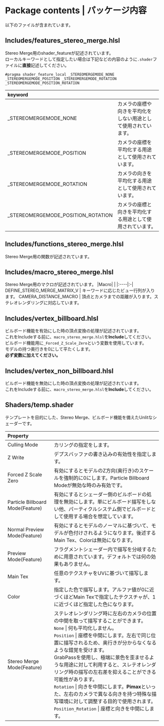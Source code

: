 # Package contents | パッケージ内容
以下のファイルが含まれています。<br>

## Includes/features_stereo_merge.hlsl
Stereo Merge用のshader_featureが記述されています。<br>
ローカルキーワードとして指定したい場合は下記などの内容のように`.shader`ファイルに**直接**記述してください。
```
#pragma shader_feature_local _STEREOMERGEMODE_NONE _STEREOMERGEMODE_POSITION _STEREOMERGEMODE_ROTATION _STEREOMERGEMODE_POSITION_ROTATION
```
|keyword|  |
|:------|:-|
_STEREOMERGEMODE_NONE | カメラの座標や向きを平均化をしない用途として使用されています。
_STEREOMERGEMODE_POSITION | カメラの座標を平均化する用途として使用されています。
_STEREOMERGEMODE_ROTATION | カメラの向きを平均化する用途として使用されています。
_STEREOMERGEMODE_POSITION_ROTATION | カメラの座標と向きを平均化する用途として使用されています。

## Includes/functions_stereo_merge.hlsl
Stereo Merge用の関数が記述されています。

## Includes/macro_stereo_merge.hlsl
Stereo Merge用のマクロが記述されています。
|Macro|  |
|:----|:-|
DEFINE_STEREO_MERGE_MATRIX_V | キーワードに応じたビュー行列が入ります。
CAMERA_DISTANCE_MACRO | 頂点とカメラまでの距離が入ります。ステレオレンダリングに対応しています。

## Includes/vertex_billboard.hlsl
ビルボード機能を有効にした時の頂点変換の処理が記述されています。<br>
これをIncludeする前に、`macro_stereo_merge.hlsl`を**Include**してください。<br>
ビルボード機能用に`_Forced_Z_Scale_Zero`という変数を使用しています。<br>
モデルの持つ奥行きを0にして平たくします。<br>
**必ず変数に加えてください。**

## Includes/vertex_non_billboard.hlsl
ビルボード機能を無効にした時の頂点変換の処理が記述されています。<br>
これをIncludeする前に、`macro_stereo_merge.hlsl`を**Include**してください。



## Shaders/temp.shader
テンプレートを目的にした、Stereo Merge、ビルボード機能を備えたUnlitなシェーダーです。

|Property|  |
|:-------|:-|
|Culling Mode | カリングの指定をします。|
|Z Write | デプスバッファの書き込みの有効性を指定します。|
|Forced Z Scale Zero | 有効にするとモデルのZ方向(奥行き)のスケールを強制的に0にします。Particle Billboard Modeが無効な時のみ有効です。|
|Particle Billboard Mode(Feature) | 有効にするとシェーダー側のビルボードの処理を無効にします。単にビルボード描写をしない他、パーティクルシステム側でビルボードとして使用する場合を想定しています。|
|Normal Preview Mode(Feature) | 有効にするとモデルのノーマルに基づいて、モデルが色付けされるようになります。後述するMain Tex、Colorは無効になります。|
|Preview Mode(Feature) | フラグメントシェーダー内で描写を分岐するために用意されています。デフォルトでは何の効果もありません。|
|Main Tex | 任意のテクスチャをUVに基づいて描写します。|
|Color | 指定した色で描写します。アルファ値が0に近づくほどMain Texで指定したテクスチャが、1に近づくほど指定した色になります。|
|Stereo Merge Mode(Feature) | ステレオレンダリング時に左右のカメラの位置の中間を取って描写することができます。<br>`None` \| 何も平均化しません。<br>`Position` \| 座標を中間にします。左右で同じ位置に描写されるため、奥行きが分からなくなるような錯覚を受けます。<br>GrabPassを使用し、極端に景色を歪ませるような用途に対して利用すると、スレテオレンダリング時の描写の左右差を抑えることができる可能性があります。<br>`Rotation` \| 向きを中間にします。**Pimax**といった、左右のカメラで異なる向きを持つ特殊な描写環境に対して調整する目的で使用されます。<br>`Position_Rotation` \| 座標と向きを中間にします。|